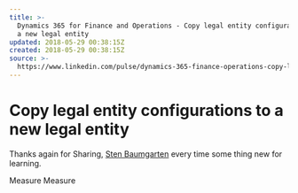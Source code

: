 ```yaml
---
title: >-
  Dynamics 365 for Finance and Operations - Copy legal entity configurations to
  a new legal entity
updated: 2018-05-29 00:38:15Z
created: 2018-05-29 00:38:15Z
source: >-
  https://www.linkedin.com/pulse/dynamics-365-finance-operations-copy-legal-entity-new-baumgarten
---
```


# Copy legal entity configurations to a new legal entity

Thanks again for Sharing, [Sten Baumgarten](https://www.linkedin.com/in/sten-baumgarten-8a120038) every time some thing new for learning.

Measure
Measure